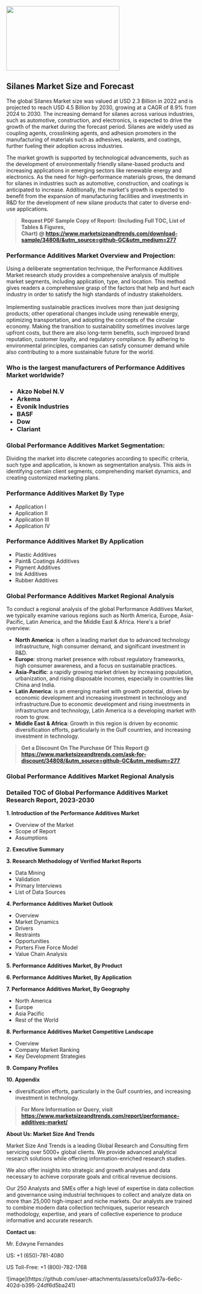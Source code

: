 <p><img class="alignnone size-medium wp-image-20088" src="https://ffe5etoiles.com/wp-content/uploads/2024/12/MST1-300x171.png" alt="" width="300" height="171" /></p><h2>Silanes Market Size and Forecast</h2><p>The global Silanes Market size was valued at USD 2.3 Billion in 2022 and is projected to reach USD 4.5 Billion by 2030, growing at a CAGR of 8.9% from 2024 to 2030. The increasing demand for silanes across various industries, such as automotive, construction, and electronics, is expected to drive the growth of the market during the forecast period. Silanes are widely used as coupling agents, crosslinking agents, and adhesion promoters in the manufacturing of materials such as adhesives, sealants, and coatings, further fueling their adoption across industries.</p><p>The market growth is supported by technological advancements, such as the development of environmentally friendly silane-based products and increasing applications in emerging sectors like renewable energy and electronics. As the need for high-performance materials grows, the demand for silanes in industries such as automotive, construction, and coatings is anticipated to increase. Additionally, the market's growth is expected to benefit from the expansion of manufacturing facilities and investments in R&D for the development of new silane products that cater to diverse end-use applications.</p></p><blockquote id="" class=""><strong>Request PDF Sample Copy of Report: (Including Full TOC, List of Tables &amp; Figures, Chart)&nbsp;@&nbsp;<strong><a href="https://www.marketsizeandtrends.com/download-sample/34808/&utm_source=github-GC&utm_medium=277" target="_blank">https://www.marketsizeandtrends.com/download-sample/34808/&utm_source=github-GC&utm_medium=277</a></strong></strong></blockquote><h3 id="" class="">Performance Additives Market&nbsp;Overview and Projection:</h3><p id="" class="">Using a deliberate segmentation technique, the Performance Additives Market research study provides a comprehensive analysis of multiple market segments, including application, type, and location. This method gives readers a comprehensive grasp of the factors that help and hurt each industry in order to satisfy the high standards of industry stakeholders. <br /> <br />Implementing sustainable practices involves more than just designing products; other operational changes include using renewable energy, optimizing transportation, and adopting the concepts of the circular economy. Making the transition to sustainability sometimes involves large upfront costs, but there are also long-term benefits, such improved brand reputation, customer loyalty, and regulatory compliance. By adhering to environmental principles, companies can satisfy consumer demand while also contributing to a more sustainable future for the world.</p><h3 id="" class="">Who is the largest manufacturers of&nbsp;Performance Additives Market worldwide?</h3><h3 class=""><p><ul><li>Akzo Nobel N.V </li><li> Arkema </li><li> Evonik Industries </li><li> BASF </li><li> Dow </li><li> Clariant</li></ul></p></h3><h3 id="" class="">Global&nbsp;Performance Additives Market Segmentation:</h3><p id="" class="">Dividing the market into discrete categories according to specific criteria, such type and application, is known as segmentation analysis. This aids in identifying certain client segments, comprehending market dynamics, and creating customized marketing plans.</p><h3 id="" class="">Performance Additives Market&nbsp;By Type</h3><p><p><ul><li>Application I</li><li> Application II</li><li> Application III</li><li> Application IV</p></li></ul></p></p><h3 id="" class="">Performance Additives Market&nbsp;By Application</h3><p class=""><p><ul><li>Plastic Additives</li><li> Paint& Coatings Additives</li><li> Pigment Additives</li><li> Ink Additives</li><li> Rubber Additives</li></ul></p></p><h3 id="" class="">Global Performance Additives Market Regional Analysis</h3><p id="" class="">To conduct a regional analysis of the global Performance Additives Market, we typically examine various regions such as North America, Europe, Asia-Pacific, Latin America, and the Middle East &amp; Africa. Here's a brief overview:</p><ul><li><strong>North America</strong>: is often a leading market due to advanced technology infrastructure, high consumer demand, and significant investment in R&amp;D.</li><li><strong>Europe</strong>: strong market presence with robust regulatory frameworks, high consumer awareness, and a focus on sustainable practices.</li><li><strong>Asia-Pacific</strong>: a rapidly growing market driven by increasing population, urbanization, and rising disposable incomes, especially in countries like China and India.</li><li><strong>Latin America</strong>: is an emerging market with growth potential, driven by economic development and increasing investment in technology and infrastructure.Due to economic development and rising investments in infrastructure and technology, Latin America is a developing market with room to grow.</li><li><strong>Middle East &amp; Africa</strong>: Growth in this region is driven by economic diversification efforts, particularly in the Gulf countries, and increasing investment in technology.</li></ul><blockquote id="" class=""><strong>Get a Discount On The Purchase Of This Report @ <strong><a href="https://www.marketsizeandtrends.com/ask-for-discount/34808/&utm_source=github-GC&utm_medium=277" target="_blank">https://www.marketsizeandtrends.com/ask-for-discount/34808/&utm_source=github-GC&utm_medium=277</a></strong></strong></blockquote><h3 id="" class="">Global Performance Additives Market Regional Analysis</h3><h3 id="" class="">Detailed TOC of Global Performance Additives Market Research Report, 2023-2030</h3><p id="" class=""><strong>1. Introduction of the Performance Additives Market</strong></p><ul><li>Overview of the Market</li><li>Scope of Report</li><li>Assumptions</li></ul><p id="" class=""><strong>2. Executive Summary</strong></p><p id="" class=""><strong>3. Research Methodology of Verified Market Reports</strong></p><ul><li>Data Mining</li><li>Validation</li><li>Primary Interviews</li><li>List of Data Sources</li></ul><p id="" class=""><strong>4. Performance Additives Market Outlook</strong></p><ul><li>Overview</li><li>Market Dynamics</li><li>Drivers</li><li>Restraints</li><li>Opportunities</li><li>Porters Five Force Model</li><li>Value Chain Analysis</li></ul><p id="" class=""><strong>5. Performance Additives Market, By Product</strong></p><p id="" class=""><strong>6. Performance Additives Market, By Application</strong></p><p id="" class=""><strong>7. Performance Additives Market, By Geography</strong></p><ul><li>North America</li><li>Europe</li><li>Asia Pacific</li><li>Rest of the World</li></ul><p id="" class=""><strong>8. Performance Additives Market Competitive Landscape</strong></p><ul><li>Overview</li><li>Company Market Ranking</li><li>Key Development Strategies</li></ul><p id="" class=""><strong>9. Company Profiles</strong></p><p id="" class=""><strong>10. Appendix</strong></p><ul><li>diversification efforts, particularly in the Gulf countries, and increasing investment in technology.</li></ul><blockquote id="" class=""><strong>For More Information or Query, visit <strong><strong><a href="https://www.marketsizeandtrends.com/report/performance-additives-market/" target="_blank">https://www.marketsizeandtrends.com/report/performance-additives-market/</a></strong></strong></strong></blockquote><p id="" class=""><strong>About Us: Market Size And Trends</strong></p><p id="" class="">Market Size And Trends is a leading Global Research and Consulting firm servicing over 5000+ global clients. We provide advanced analytical research solutions while offering information-enriched research studies.</p><p id="" class="">We also offer insights into strategic and growth analyses and data necessary to achieve corporate goals and critical revenue decisions.</p><p id="" class="">Our 250 Analysts and SMEs offer a high level of expertise in data collection and governance using industrial techniques to collect and analyze data on more than 25,000 high-impact and niche markets. Our analysts are trained to combine modern data collection techniques, superior research methodology, expertise, and years of collective experience to produce informative and accurate research.</p><p id="" class=""><strong>Contact us:</strong></p><p id="" class="">Mr. Edwyne Fernandes</p><p id="" class="">US: +1 (650)-781-4080</p><p id="" class="">US Toll-Free: +1 (800)-782-1768</p>
![image](https://github.com/user-attachments/assets/ce0a937a-6e6c-402d-b395-24df6d5ba241)
